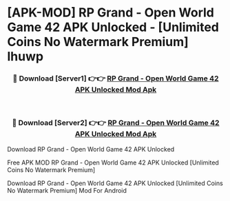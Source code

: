 # [APK-MOD] RP Grand - Open World Game 42 APK Unlocked - [Unlimited Coins No Watermark Premium] lhuwp



<div align="center">
<h3>🔴 Download [Server1] 👉👉 <a href="https://momento.my/?title=RP_Grand_-_Open_World_Game_42_APK_Unlocked">RP Grand - Open World Game 42 APK Unlocked Mod Apk</a></h3><br>

<h3>🔴 Download [Server2] 👉👉 <a href="https://momento.my/?title=RP_Grand_-_Open_World_Game_42_APK_Unlocked">RP Grand - Open World Game 42 APK Unlocked Mod Apk</a></h3>
</div>



Download RP Grand - Open World Game 42 APK Unlocked 

Free APK MOD RP Grand - Open World Game 42 APK Unlocked [Unlimited Coins No Watermark Premium]

Download RP Grand - Open World Game 42 APK Unlocked [Unlimited Coins No Watermark Premium] Mod For Android

